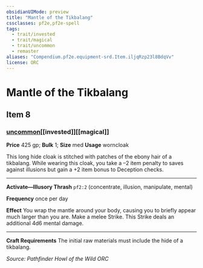 ```yaml
---
obsidianUIMode: preview
title: "Mantle of the Tikbalang"
cssclasses: pf2e,pf2e-spell
tags:
  - trait/invested
  - trait/magical
  - trait/uncommon
  - remaster
aliases: "Compendium.pf2e.equipment-srd.Item.iljqRzp23l8BdqVv"
license: ORC
---
```

# Mantle of the Tikbalang
## Item 8
### [uncommon](uncommon "Uncommon Rarity Trait")[[invested]][[magical]]


**Price** 425 gp; 
**Bulk** 1; **Size** med
**Usage** worncloak

This long hide cloak is stitched with patches of the ebony hair of a tikbalang. While wearing this cloak, you take a –2 item penalty to saves against illusions but gain a +2 item bonus to Deception checks.

* * *

**Activate—Illusory Thrash** `pf2:2` (concentrate, illusion, manipulate, mental)

**Frequency** once per day

**Effect** You wrap the mantle around your body, causing you to briefly appear much larger than you are. Make a melee Strike. This Strike deals an additional 4d6 mental damage.

* * *

**Craft Requirements** The initial raw materials must include the hide of a tikbalang.

*Source: Pathfinder Howl of the Wild*
*ORC*